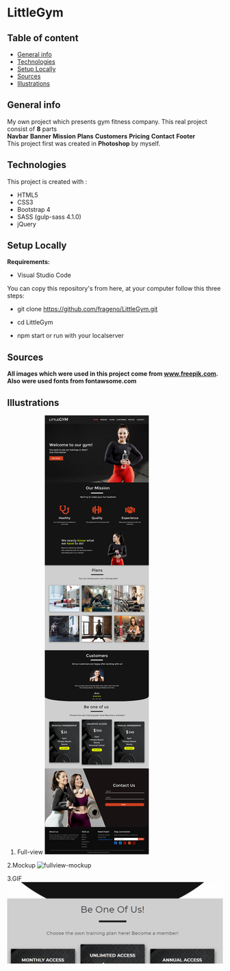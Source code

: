 # LittleGym
## Table of content
* [General info](#general-info)
* [Technologies](#technologies)
* [Setup Locally](#setup-locally)
* [Sources](#sources)
* [Illustrations](#illustrations)


## General info

My own project which presents gym fitness company.
This real project consist of <b>8</b> parts<br /> <b>Navbar</b> <b>Banner</b> <b>Mission</b>
<b>Plans</b> <b>Customers</b> <b>Pricing</b> <b>Contact</b> <b>Footer</b><br />
This project first was created in <b>Photoshop</b> by myself.

## Technologies

This project is created with : 
* HTML5
* CSS3
* Bootstrap 4
* SASS (gulp-sass 4.1.0)
* jQuery

## Setup Locally
<b>Requirements:</b>

* Visual Studio Code

You can copy this repository's from here, at your computer follow this three steps:

* git clone https://github.com/frageno/LittleGym.git

* cd LittleGym

* npm start or run with your localserver 

## Sources

<b>All images which were used in this project come from www.freepik.com. Also were used fonts from fontawsome.com </b>

## Illustrations

1. Full-view
![fullview](https://raw.githubusercontent.com/frageno/LittleGym/master/littlegym-project.png)

2.Mockup
 ![fullview-mockup](https://raw.githubusercontent.com/frageno/LittleGym/master/images/Mockups/mockup.jpg)
 
 3.GIF
 ![gif](https://github.com/frageno/LittleGym/blob/master/effect.gif)
